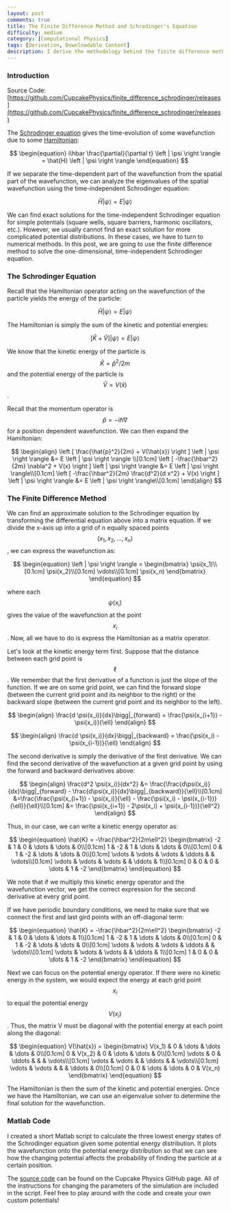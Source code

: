 ```yaml
---
layout: post
comments: true
title: The Finite Difference Method and Schrodinger's Equation
difficulty: medium
category: [Computational Physics]
tags: [Derivation, Downloadable Content]
description: I derive the methodology behind the finite difference method and then use it to solve the one-dimensional, time-independent Schrodinger equation.
---
```


### Introduction

Source Code: [https://github.com/CupcakePhysics/finite_difference_schrodinger/releases](https://github.com/CupcakePhysics/finite_difference_schrodinger/releases)

The [Schrodinger equation](http://en.wikipedia.org/wiki/Schr%C3%B6dinger_equation) gives the time-evolution of some wavefunction due to some [Hamiltonian](http://en.wikipedia.org/wiki/Hamiltonian_(quantum_mechanics)):

$$
\begin{equation}
i\hbar \frac{\partial}{\partial t} \left | \psi \right \rangle = \hat{H} \left | \psi \right \rangle
\end{equation}
$$

If we separate the time-dependent part of the wavefunction from the spatial part of the wavefunction, we can analyze the eigenvalues of the spatial wavefunction using the time-independent Schrodinger equation:

$$
\begin{equation}
\hat{H} \left | \psi \right \rangle = E \left | \psi \right \rangle
\end{equation}
$$

We can find exact solutions for the time-independent Schrodinger equation for simple potentials (square wells, square barriers, harmonic oscillators, etc.). However, we usually cannot find an exact solution for more complicated potential distributions. In these cases, we have to turn to numerical methods. In this post, we are going to use the finite difference method to solve the one-dimensional, time-independent Schrodinger equation.

### The Schrodinger Equation

Recall that the Hamiltonian operator acting on the wavefunction of the particle yields the energy of the particle:

$$
\begin{equation}
\hat{H} \left | \psi \right \rangle = E \left | \psi \right \rangle
\end{equation}
$$

The Hamiltonian is simply the sum of the kinetic and potential energies:

$$
\begin{equation}
\left [ \hat{K} + \hat{V} \right ] \left | \psi \right \rangle = E \left | \psi \right \rangle
\end{equation}
$$

We know that the kinetic energy of the particle is $$\hat{K} = \hat{p}^2/2m$$ and the potential energy of the particle is $$\hat{V} = V(\hat{x})$$.

Recall that the momentum operator is $$\hat{p} = -i\hbar \nabla$$ for a position dependent wavefunction. We can then expand the Hamiltonian:

$$
\begin{align}
\left [ \frac{\hat{p}^2}{2m} + V(\hat{x}) \right ] \left | \psi \right \rangle &= E \left | \psi \right \rangle \\[0.1cm]
\left [ -\frac{\hbar^2}{2m} \nabla^2 + V(x) \right ] \left | \psi \right \rangle &= E \left | \psi \right \rangle\\[0.1cm]
\left [ -\frac{\hbar^2}{2m} \frac{d^2}{d x^2} + V(x) \right ] \left | \psi \right \rangle &= E \left | \psi \right \rangle\\[0.1cm]
\end{align}
$$

### The Finite Difference Method

We can find an approximate solution to the Schrodinger equation by transforming the differential equation above into a matrix equation. If we divide the x-axis up into a grid of n equally spaced points $$(x_1, x_2, ..., x_n)$$, we can express the wavefunction as:

$$
\begin{equation}
\left | \psi \right \rangle =
\begin{bmatrix}
\psi(x_1)\\[0.1cm]
\psi(x_2)\\[0.1cm]
\vdots\\[0.1cm]
\psi(x_n)
\end{bmatrix}
\end{equation}
$$

where each $$\psi(x_i)$$ gives the value of the wavefunction at the point $$x_i$$. Now, all we have to do is express the Hamiltonian as a matrix operator.

Let's look at the kinetic energy term first. Suppose that the distance between each grid point is $$\ell$$. We remember that the first derivative of a function is just the slope of the function. If we are on some grid point, we can find the forward slope (between the current grid point and its neighbor to the right) or the backward slope (between the current grid point and its neighbor to the left).

$$
\begin{align}
\frac{d \psi(x_i)}{dx}\bigg|_{forward} = \frac{\psi(x_{i+1}) - \psi(x_i)}{\ell}
\end{align}
$$

$$
\begin{align}
\frac{d \psi(x_i)}{dx}\bigg|_{backward} = \frac{\psi(x_i) - \psi(x_{i-1})}{\ell}
\end{align}
$$

The second derivative is simply the derivative of the first derivative. We can find the second derivative of the wavefunction at a given grid point by using the forward and backward derivatives above:

$$
\begin{align}
\frac{d^2 \psi(x_i)}{dx^2} &= \frac{\frac{d\psi(x_i)}{dx}\bigg|_{forward} - \frac{d\psi(x_i)}{dx}\bigg|_{backward}}{\ell}\\[0.1cm]
&=\frac{\frac{\psi(x_{i+1}) - \psi(x_i)}{\ell} - \frac{\psi(x_i) - \psi(x_{i-1})}{\ell}}{\ell}\\[0.1cm]
&= \frac{\psi(x_{i+1}) - 2\psi(x_i) + \psi(x_{i-1})}{\ell^2}
\end{align}
$$

Thus, in our case, we can write a kinetic energy operator as:

$$
\begin{equation}
\hat{K} = -\frac{\hbar^2}{2m\ell^2}
\begin{bmatrix}
-2 & 1 & 0 & \dots & \dots & 0\\[0.1cm]
1 & -2 & 1 & \dots & \dots & 0\\[0.1cm]
0 & 1 & -2 & \dots & \dots & 0\\[0.1cm]
\vdots & \vdots & \vdots & \ddots & & \vdots\\[0.1cm]
\vdots & \vdots & \vdots & & \ddots & 1\\[0.1cm]
0 & 0 & 0 & \dots & 1 & -2
\end{bmatrix}
\end{equation}
$$

We note that if we multiply this kinetic energy operator and the wavefunction vector, we get the correct expression for the second derivative at every grid point.

If we have periodic boundary conditions, we need to make sure that we connect the first and last gird points with an off-diagonal term:

$$
\begin{equation}
\hat{K} = -\frac{\hbar^2}{2m\ell^2}
\begin{bmatrix}
-2 & 1 & 0 & \dots & \dots & 1\\[0.1cm]
1 & -2 & 1 & \dots & \dots & 0\\[0.1cm]
0 & 1 & -2 & \dots & \dots & 0\\[0.1cm]
\vdots & \vdots & \vdots & \ddots & & \vdots\\[0.1cm]
\vdots & \vdots & \vdots & & \ddots & 1\\[0.1cm]
1 & 0 & 0 & \dots & 1 & -2
\end{bmatrix}
\end{equation}
$$

Next we can focus on the potential energy operator. If there were no kinetic energy in the system, we would expect the energy at each grid point $$x_i$$ to equal the potential energy $$V(x_i)$$. Thus, the matrix V must be diagonal with the potential energy at each point along the diagonal:

$$
\begin{equation}
V(\hat{x}) =
\begin{bmatrix}
V(x_1) & 0 & \dots & \dots & \dots & 0\\[0.1cm]
0 & V(x_2) & 0 & \dots & \dots & 0\\[0.1cm]
\vdots & 0 & \ddots & & & \vdots\\[0.1cm]
\vdots & \vdots & & \ddots & & \vdots\\[0.1cm]
\vdots & \vdots & & & \ddots & 0\\[0.1cm]
0 & 0 & \dots & \dots & 0 & V(x_n)
\end{bmatrix}
\end{equation}
$$

The Hamiltonian is then the sum of the kinetic and potential energies. Once we have the Hamiltonian, we can use an eigenvalue solver to determine the final solution for the wavefunction.

### Matlab Code

I created a short Matlab script to calculate the three lowest energy states of the Schrodinger equation given some potential energy distribution. It plots the wavefunction onto the potential energy distribution so that we can see how the changing potential affects the probability of finding the particle at a certain position.

The [source code](https://github.com/cmvandrevala/finite_difference_schrodinger/releases/tag/2.0.0) can be found on the Cupcake Physics GitHub page. All of the instructions for changing the parameters of the simulation are included in the script. Feel free to play around with the code and create your own custom potentials!
